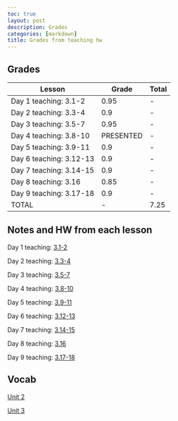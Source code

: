 ```yaml
---
toc: true
layout: post
description: Grades
categories: [markdown]
title: Grades from teaching hw
---
```



## Grades

| Lesson | Grade | Total |
|-|-|-|
|Day 1 teaching: 3.1-2| 0.95 |-|
|Day 2 teaching: 3.3-4| 0.9 |-|
|Day 3 teaching: 3.5-7| 0.95 |-|
|Day 4 teaching: 3.8-10| PRESENTED |-|
|Day 5 teaching: 3.9-11| 0.9 |-|
|Day 6 teaching: 3.12-13| 0.9 |-|
|Day 7 teaching: 3.14-15| 0.9 |-|
|Day 8 teaching: 3.16| 0.85 |-|
|Day 9 teaching: 3.17-18| 0.9 |-|
| TOTAL | - |7.25|

## Notes and HW from each lesson

Day 1 teaching: [3.1-2](https://kalanicabralomana.github.io/Fastpages/markdown/final/2022/11/28/week-14-monday.html)

Day 2 teaching: [3.3-4](https://kalanicabralomana.github.io/Fastpages/jupyter/lesson2)

Day 3 teaching: [3.5-7](https://kalanicabralomana.github.io/Fastpages/jupyter/code/week%200/2022/12/06/day3hw.html)

Day 4 teaching: [3.8-10](https://toby-leeder.github.io/CSPFastpages/lesson4)

Day 5 teaching: [3.9-11](https://kalanicabralomana.github.io/Fastpages/2022/12/09/day5hw.html)

Day 6 teaching: [3.12-13](https://kalanicabralomana.github.io/Fastpages/lessons/2022/12/08/day_6teaching.html)

Day 7 teaching: [3.14-15](https://kalanicabralomana.github.io/Fastpages/jupyter/libraries)

Day 8 teaching: [3.16](https://kalanicabralomana.github.io/Fastpages/code/2022/12/15/3.16hw.html)

Day 9 teaching: [3.17-18](https://kalanicabralomana.github.io/Fastpages/lesson)

## Vocab

[Unit 2](https://kalanicabralomana.github.io/Fastpages/markdown/2022/12/09/vocab.html)

[Unit 3](https://kalanicabralomana.github.io/Fastpages/markdown/2022/12/15/vocab2.html)